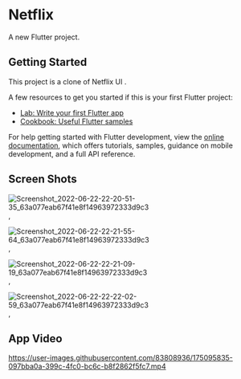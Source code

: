 # Netflix

A new Flutter project.

## Getting Started

This project is a clone of Netflix UI .

A few resources to get you started if this is your first Flutter project:

- [Lab: Write your first Flutter app](https://docs.flutter.dev/get-started/codelab)
- [Cookbook: Useful Flutter samples](https://docs.flutter.dev/cookbook)

For help getting started with Flutter development, view the
[online documentation](https://docs.flutter.dev/), which offers tutorials,
samples, guidance on mobile development, and a full API reference.

## Screen Shots


![Screenshot_2022-06-22-22-20-51-35_63a077eab67f41e8f14963972333d9c3](https://user-images.githubusercontent.com/83808936/175095523-bbff5995-54ac-4138-824d-f62599c7ab00.jpg),



![Screenshot_2022-06-22-22-21-55-64_63a077eab67f41e8f14963972333d9c3](https://user-images.githubusercontent.com/83808936/175095593-07c70c40-e9e1-4e9e-94e7-3145272294ca.jpg),

![Screenshot_2022-06-22-22-21-09-19_63a077eab67f41e8f14963972333d9c3](https://user-images.githubusercontent.com/83808936/175095642-1baa2aed-fab5-4052-b0f0-7543fba1eef6.jpg),




![Screenshot_2022-06-22-22-22-02-59_63a077eab67f41e8f14963972333d9c3](https://user-images.githubusercontent.com/83808936/175095689-92cb5411-2709-4acd-8005-0a71805482e6.jpg),

## App Video


https://user-images.githubusercontent.com/83808936/175095835-097bba0a-399c-4fc0-bc6c-b8f2862f5fc7.mp4




